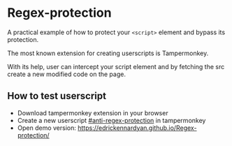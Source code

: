 # Regex-protection
A practical example of how to protect your `<script>` element and bypass its protection.
  
  The most known extension for creating userscripts is Tampermonkey.

  With its help, user can intercept your script element and by fetching the src create a new modified code on the page.
  
  How to test userscript
  ---------------
  - Download tampermonkey extension in your browser
  - Create a new userscript [#anti-regex-protection](./anti-regex-protection.js) in tampermonkey
  - Open demo version: https://edrickennardyan.github.io/Regex-protection/
